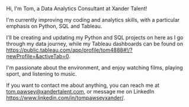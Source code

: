 Hi, I'm Tom, a Data Analytics Consultant at Xander Talent!

I'm currently improving my coding and analytics skills, with a particular emphasis on Python, SQL and Tableau.

I'll be creating and updating my Python and SQL projects on here as I go through my data journey, while my Tableau dashboards can be found on https://public.tableau.com/app/profile/tom4888#!/?newProfile=&activeTab=0.

I'm passionate about the environment, and enjoy watching films, playing sport, and listening to music.

If you want to contact me about anything, you can reach me at tom.pawsey@xandertalent.com, or message me on LinkedIn https://www.linkedin.com/in/tompawseyxander/.

<!---
tom-pawsey/tom-pawsey is a ✨ special ✨ repository because its `README.md` (this file) appears on your GitHub profile.
You can click the Preview link to take a look at your changes.
--->
